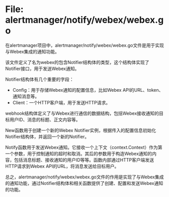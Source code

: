 # File: alertmanager/notify/webex/webex.go

在alertmanager项目中，alertmanager/notify/webex/webex.go文件是用于实现与Webex集成的通知功能。

该文件定义了名为webex的包含Notifier结构体的类型，这个结构体实现了Notifier接口，用于发送Webex通知。

Notifier结构体有几个重要的字段：
- Config：用于存储Webex通知的配置信息，比如Webex API的URL、token、通知消息等。
- Client：一个HTTP客户端，用于发送HTTP请求。

webhook结构体定义了与Webex进行通信的数据结构，包括Webex接收通知的目标用户ID、消息的标题、正文内容等。

New函数用于创建一个新的Webex Notifier实例，根据传入的配置信息初始化Notifier结构体，并返回一个新的Notifier。

Notify函数用于发送Webex通知。它接收一个上下文（context.Context）作为第一个参数，用于控制通知的超时和取消。其后的参数用于构造Webex通知的内容，包括消息标题、接收通知的用户ID等等。函数内部通过HTTP客户端发送HTTP请求到Webex API的URL，将消息发送给目标用户。

总之，alertmanager/notify/webex/webex.go文件的作用是实现了与Webex集成的通知功能，通过Notifier结构体和相关函数提供了创建、配置和发送Webex通知的功能。

